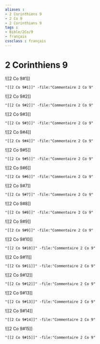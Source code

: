 ```yaml
---
aliases : 
- 2 Corinthiens 9
- 2 Co 9
- 2 Corinthians 9
tags : 
- Bible/2Co/9
- français
cssclass : français
---
```


# 2 Corinthiens 9

![[2 Co 9#1]]

```query
"[[2 Co 9#1]]" -file:"Commentaire 2 Co 9"
```

![[2 Co 9#2]]

```query
"[[2 Co 9#2]]" -file:"Commentaire 2 Co 9"
```

![[2 Co 9#3]]

```query
"[[2 Co 9#3]]" -file:"Commentaire 2 Co 9"
```

![[2 Co 9#4]]

```query
"[[2 Co 9#4]]" -file:"Commentaire 2 Co 9"
```

![[2 Co 9#5]]

```query
"[[2 Co 9#5]]" -file:"Commentaire 2 Co 9"
```

![[2 Co 9#6]]

```query
"[[2 Co 9#6]]" -file:"Commentaire 2 Co 9"
```

![[2 Co 9#7]]

```query
"[[2 Co 9#7]]" -file:"Commentaire 2 Co 9"
```

![[2 Co 9#8]]

```query
"[[2 Co 9#8]]" -file:"Commentaire 2 Co 9"
```

![[2 Co 9#9]]

```query
"[[2 Co 9#9]]" -file:"Commentaire 2 Co 9"
```

![[2 Co 9#10]]

```query
"[[2 Co 9#10]]" -file:"Commentaire 2 Co 9"
```

![[2 Co 9#11]]

```query
"[[2 Co 9#11]]" -file:"Commentaire 2 Co 9"
```

![[2 Co 9#12]]

```query
"[[2 Co 9#12]]" -file:"Commentaire 2 Co 9"
```

![[2 Co 9#13]]

```query
"[[2 Co 9#13]]" -file:"Commentaire 2 Co 9"
```

![[2 Co 9#14]]

```query
"[[2 Co 9#14]]" -file:"Commentaire 2 Co 9"
```

![[2 Co 9#15]]

```query
"[[2 Co 9#15]]" -file:"Commentaire 2 Co 9"
```


